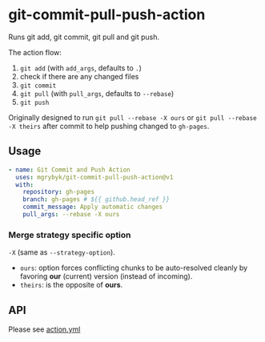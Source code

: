 # git-commit-pull-push-action

Runs git add, git commit, git pull and git push.

The action flow:

1. `git add` (with `add_args`, defaults to `.`)
2. check if there are any changed files
3. `git commit`
4. `git pull` (with `pull_args`, defaults to `--rebase`)
5. `git push`

Originally designed to run `git pull --rebase -X ours` or `git pull --rebase -X theirs` after commit to help pushing changed to `gh-pages`.

## Usage

```yaml
- name: Git Commit and Push Action
  uses: mgrybyk/git-commit-pull-push-action@v1
  with:
    repository: gh-pages
    branch: gh-pages # ${{ github.head_ref }}
    commit_message: Apply automatic changes
    pull_args: --rebase -X ours
```

### Merge strategy specific option

`-X` (same as `--strategy-option`).

- `ours`: option forces conflicting chunks to be auto-resolved cleanly by favoring **our** (current) version (instead of incoming). 
- `theirs`:  is the opposite of **ours**. 

## API

Please see [action.yml](./action.yml)
